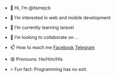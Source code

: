 - 👋 Hi, I’m @itsmejcb
- 👀 I’m interested in web and mobile development
- 🌱 I’m currently learning laravel
- 💞️ I’m looking to collaborate on ...
- 📫 How to reach me [Facebook](www.facebook.com/profile.php?id=100012294751962) [Telegram](https://t.me/+1ClwhNCAGkBkYWM1) 

- 😄 Pronouns: He/Him/His
- ⚡ Fun fact: Programming has no exit.

<!---
itsmejcb/itsmejcb is a ✨ special ✨ repository because its `README.md` (this file) appears on your GitHub profile.
You can click the Preview link to take a look at your changes.
--->
